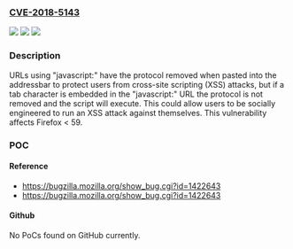 ### [CVE-2018-5143](https://cve.mitre.org/cgi-bin/cvename.cgi?name=CVE-2018-5143)
![](https://img.shields.io/static/v1?label=Product&message=Firefox&color=blue)
![](https://img.shields.io/static/v1?label=Version&message=%3C%2059%20&color=brighgreen)
![](https://img.shields.io/static/v1?label=Vulnerability&message=Self-XSS%20pasting%20javascript%3A%20URL%20with%20embedded%20tab%20into%20addressbar&color=brighgreen)

### Description

URLs using "javascript:" have the protocol removed when pasted into the addressbar to protect users from cross-site scripting (XSS) attacks, but if a tab character is embedded in the "javascript:" URL the protocol is not removed and the script will execute. This could allow users to be socially engineered to run an XSS attack against themselves. This vulnerability affects Firefox < 59.

### POC

#### Reference
- https://bugzilla.mozilla.org/show_bug.cgi?id=1422643
- https://bugzilla.mozilla.org/show_bug.cgi?id=1422643

#### Github
No PoCs found on GitHub currently.

